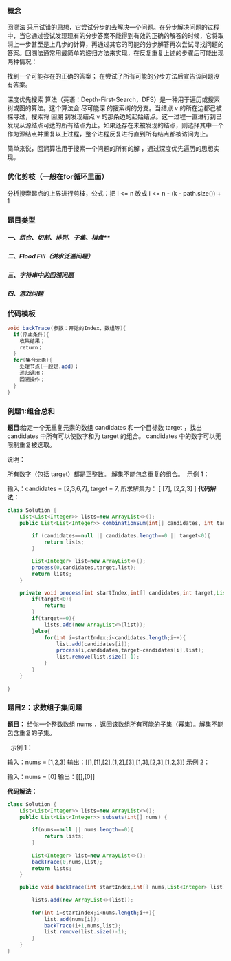 ### 概念
回溯法 采用试错的思想，它尝试分步的去解决一个问题。在分步解决问题的过程中，当它通过尝试发现现有的分步答案不能得到有效的正确的解答的时候，它将取消上一步甚至是上几步的计算，再通过其它的可能的分步解答再次尝试寻找问题的答案。回溯法通常用最简单的递归方法来实现，在反复重复上述的步骤后可能出现两种情况：

找到一个可能存在的正确的答案；
在尝试了所有可能的分步方法后宣告该问题没有答案。

深度优先搜索 算法（英语：Depth-First-Search，DFS）是一种用于遍历或搜索树或图的算法。这个算法会 尽可能深 的搜索树的分支。当结点 v 的所在边都己被探寻过，搜索将 回溯 到发现结点 v 的那条边的起始结点。这一过程一直进行到已发现从源结点可达的所有结点为止。如果还存在未被发现的结点，则选择其中一个作为源结点并重复以上过程，整个进程反复进行直到所有结点都被访问为止。

简单来说，回溯算法用于搜索一个问题的所有的解 ，通过深度优先遍历的思想实现。

### 优化剪枝（一般在for循环里面）
分析搜索起点的上界进行剪枝，公式：把 i <= n 改成 i <= n - (k - path.size()) + 1 



### 题目类型
##### 一、组合、切割、排列、子集、棋盘**
##### 二、Flood Fill（洪水泛滥问题）
##### 三、字符串中的回溯问题
##### 四、游戏问题

### 代码模板
```Java
void backTrace(参数：开始的Index，数组等){
  if(停止条件){
    收集结果；
    return；
  }
  for(集合元素){
    处理节点(一般是.add)；
    递归调用；
    回溯操作；
  }
} 
```


### 例题1:组合总和
**题目**:给定一个无重复元素的数组 candidates 和一个目标数 target ，找出 candidates 中所有可以使数字和为 target 的组合。
candidates 中的数字可以无限制重复被选取。

说明：

所有数字（包括 target）都是正整数。
解集不能包含重复的组合。 
示例 1：

输入：candidates = [2,3,6,7], target = 7,
所求解集为：
[
  [7],
  [2,2,3]
]
**代码解法：**
```Java
class Solution {
    List<List<Integer>> lists=new ArrayList<>();
    public List<List<Integer>> combinationSum(int[] candidates, int target) {
        
        if (candidates==null || candidates.length==0 || target<0){
            return lists;
        }

        List<Integer> list=new ArrayList<>();
        process(0,candidates,target,list);
        return lists;
    }

    private void process(int startIndex,int[] candidates,int target,List<Integer> list){
        if(target<0){
            return;
        }
        if(target==0){
            lists.add(new ArrayList<>(list));
        }else{
            for(int i=startIndex;i<candidates.length;i++){
                list.add(candidates[i]);
                process(i,candidates,target-candidates[i],list);
                list.remove(list.size()-1);
            }
        }
    }
    
}
```
### 题目2：求数组子集问题
**题目：** 给你一个整数数组 nums ，返回该数组所有可能的子集（幂集）。解集不能包含重复的子集。

 
示例 1：

输入：nums = [1,2,3]
输出：[[],[1],[2],[1,2],[3],[1,3],[2,3],[1,2,3]]
示例 2：

输入：nums = [0]
输出：[[],[0]]

**代码解法：**
```Java
class Solution {
    List<List<Integer>> lists=new ArrayList<>();
    public List<List<Integer>> subsets(int[] nums) {
        
        if(nums==null || nums.length==0){
            return lists;
        }
        
        List<Integer> list=new ArrayList<>();
        backTrace(0,nums,list);
        return lists;
    }

    public void backTrace(int startIndex,int[] nums,List<Integer> list){
        
        lists.add(new ArrayList<>(list));
        
        for(int i=startIndex;i<nums.length;i++){
            list.add(nums[i]);
            backTrace(i+1,nums,list);
            list.remove(list.size()-1);
        }
    }
}

```



